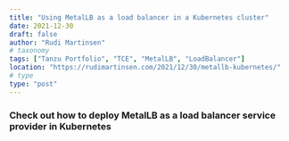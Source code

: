 ```yaml
---
title: "Using MetalLB as a load balancer in a Kubernetes cluster"
date: 2021-12-30
draft: false
author: "Rudi Martinsen"
# taxonomy
tags: ["Tanzu Portfolio", "TCE", "MetalLB", "LoadBalancer"]
location: "https://rudimartinsen.com/2021/12/30/metallb-kubernetes/"
# type
type: "post"
---
```


### Check out how to deploy MetalLB as a load balancer service provider in Kubernetes
